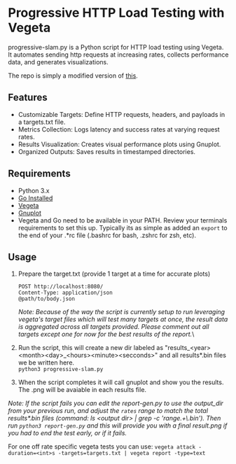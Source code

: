 # Progressive HTTP Load Testing with Vegeta

progressive-slam.py is a Python script for HTTP load testing using Vegeta. It automates sending http requests at increasing rates, collects performance data, and generates visualizations.

The repo is simply a modified version of [this](https://github.com/tsenart/vegeta/tree/master/scripts).

## Features

- Customizable Targets: Define HTTP requests, headers, and payloads in a targets.txt file.
- Metrics Collection: Logs latency and success rates at varying request rates.
- Results Visualization: Creates visual performance plots using Gnuplot.
- Organized Outputs: Saves results in timestamped directories.

## Requirements

- Python 3.x
- [Go Installed](https://go.dev/doc/install)
- [Vegeta](https://github.com/tsenart/vegeta)
- [Gnuplot](http://www.gnuplot.info/)
- Vegeta and Go need to be available in your PATH. Review your terminals requirements to set this up. Typically its as simple as added an `export` to the end of your .*rc file (.bashrc for bash, .zshrc for zsh, etc).

## Usage
1. Prepare the target.txt (provide 1 target at a time for accurate plots)
    ```
    POST http://localhost:8080/
    Content-Type: application/json
    @path/to/body.json
    ```
    *Note: Because of the way the script is currently setup to run leveraging vegeta's target files which will test many targets at once, the result data is aggregated across all targets provided. Please comment out all targets except one for now for the best results of the report.*\

2. Run the script, this will create a new dir labeled as "results_\<year\>\<month\>\<day\>_\<hours\>\<minute\>\<secconds\>" and all results\*.bin files we be written here.\
`python3 progressive-slam.py`

3. When the script completes it will call gnuplot and show you the results. The .png will be avaiable in each results file.

*Note: If the script fails you can edit the report-gen.py to use the output_dir from your previous run, and adjust the `rates` range to match the total results\*.bin files (command: ls \<output dir\> | grep -c 'range.+\\.bin'). Then run `python3 report-gen.py` and this will provide you with a final result.png if you had to end the test early, or if it fails.*

For one off rate specific vegeta tests you can use: `vegeta attack -duration=<int>s -targets=targets.txt | vegeta report -type=text`
